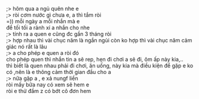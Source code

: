 ;> hôm qua a ngủ quên nhe e<br>
;> ròi cơm nước gì chưa e, a thì tắm ròi<br>
=)) mỗi ngày a mỗi nhắn mà e<br>
để tối tối a rảnh xí a nhắn cho nhe<br>
;> tính ra a quen e cũng đc gần 3 tháng ròi<br>
;> hợp nhau thì vài chục năm là ngắn ngủi còn ko hợp thì vài chục năm cảm giác nó rất là lâu<br>
;> a cho phép e quen a ròi đó<br>
cho phép quen thì nhắn tin a sẽ rep, hẹn đi chơi a sẽ đi, ôm ấp này kia,..<br>
thì biết là quen nhau phải đi chơi, ăn uống, này kia mà điều kiện để gặp e ko có ,nên là e thông cảm thời gian đầu cho a<br>
;> nữa gặp a , e xả nungf liền<br>
ròi mấy bữa nay có xem sẽ hem e<br>
ròi e thử đầm z có bớt cô đơn hem
